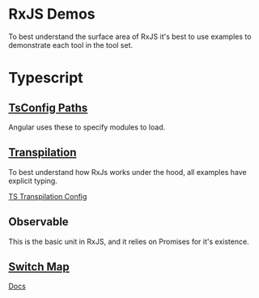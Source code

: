 # RxJS Demos

To best understand the surface area of RxJS it's best to use examples to demonstrate each tool in the tool set.

# Typescript

## [TsConfig Paths](https://www.npmjs.com/package/tsconfig-paths)

Angular uses these to specify modules to load.


## [Transpilation](https://www.typescriptlang.org/docs/handbook/compiler-options.html)

To best understand how RxJs works under the hood, all examples have explicit typing.

[TS Transpilation Config](https://www.typescriptlang.org/docs/handbook/tsconfig-json.html)

## Observable

This is the basic unit in RxJS, and it relies on Promises for it's existence.

## [Switch Map](https://www.learnrxjs.io/learn-rxjs/operators/transformation/switchmap)

[Docs](https://rxjs.dev/api/operators/switchMap)



